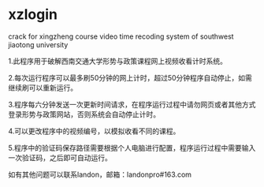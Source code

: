 xzlogin
=======

crack for xingzheng course video time recoding system of southwest jiaotong university

1.此程序用于破解西南交通大学形势与政策课程网上视频收看计时系统。

2.每次运行程序可以最多刷50分钟的网上计时，超过50分钟程序自动停止，如需继续刷可以重新运行。

3.程序每六分钟发送一次更新时间请求，在程序运行过程中请勿网页或者其他方式登录形势与政策网站，否则系统会自动停止计时。

4.可以更改程序中的视频编号，以模拟收看不同的课程。

5.程序中的验证码保存路径需要根据个人电脑进行配置，程序运行过程中需要输入一次验证码，之后即可自动运行。

如有其他问题可以联系landon，邮箱：landonpro#163.com 
